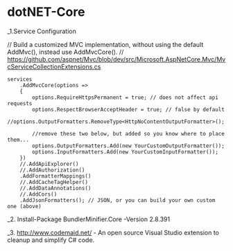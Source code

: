# dotNET-Core

_1.Service Configuration

// Build a customized MVC implementation, without using the default AddMvc(), instead use AddMvcCore().
    // https://github.com/aspnet/Mvc/blob/dev/src/Microsoft.AspNetCore.Mvc/MvcServiceCollectionExtensions.cs

    services
        .AddMvcCore(options =>
        {
            options.RequireHttpsPermanent = true; // does not affect api requests
            options.RespectBrowserAcceptHeader = true; // false by default
            //options.OutputFormatters.RemoveType<HttpNoContentOutputFormatter>();

            //remove these two below, but added so you know where to place them...
            options.OutputFormatters.Add(new YourCustomOutputFormatter()); 
            options.InputFormatters.Add(new YourCustomInputFormatter());
        })
        //.AddApiExplorer()
        //.AddAuthorization()
        .AddFormatterMappings()
        //.AddCacheTagHelper()
        //.AddDataAnnotations()
        //.AddCors()
        .AddJsonFormatters(); // JSON, or you can build your own custom one (above)
        
        
_2. Install-Package BundlerMinifier.Core -Version 2.8.391      

_3. http://www.codemaid.net/ - An open source Visual Studio extension to cleanup and simplify C# code.

